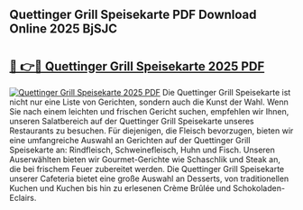 ## Quettinger Grill Speisekarte PDF Download Online 2025 BjSJC

# <h2><a href="http://gcebow9.nevu.top/?p=Quettinger+Grill+Speisekarte">🔗 👉🔴 Quettinger Grill Speisekarte 2025 PDF</a></h2>

[![Quettinger Grill Speisekarte 2025 PDF](https://i.imgur.com/dBaPXMq.png)](http://gcebow9.nevu.top/?p=Quettinger+Grill+Speisekarte)
Die Quettinger Grill Speisekarte ist nicht nur eine Liste von Gerichten, sondern auch die Kunst der Wahl. Wenn Sie nach einem leichten und frischen Gericht suchen, empfehlen wir Ihnen, unseren Salatbereich auf der Quettinger Grill Speisekarte unseres Restaurants zu besuchen. Für diejenigen, die Fleisch bevorzugen, bieten wir eine umfangreiche Auswahl an Gerichten auf der Quettinger Grill Speisekarte an: Rindfleisch, Schweinefleisch, Huhn und Fisch. Unseren Auserwählten bieten wir Gourmet-Gerichte wie Schaschlik und Steak an, die bei frischem Feuer zubereitet werden. Die Quettinger Grill Speisekarte unserer Cafeteria bietet eine große Auswahl an Desserts, von traditionellen Kuchen und Kuchen bis hin zu erlesenen Crème Brûlée und Schokoladen-Eclairs.
